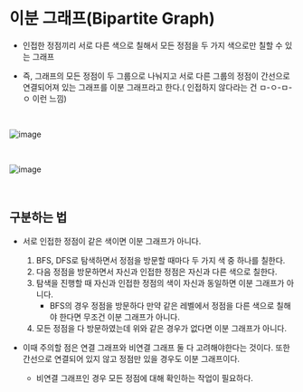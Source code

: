 # 이분 그래프(Bipartite Graph)

- 인접한 정점끼리 서로 다른 색으로 칠해서 모든 정점을 두 가지 색으로만 칠할 수 있는 그래프

- 즉, 그래프의 모든 정점이 두 그룹으로 나눠지고 서로 다른 그룹의 정점이 간선으로 연결되어져 있는 그래프를 이분 그래프라고 한다.( 인접하지 않다라는 건 ㅁ-ㅇ-ㅁ-ㅇ 이런 느낌)

<br>

![image](https://user-images.githubusercontent.com/74396651/161661154-c89d37f4-325b-4463-8a97-95bd78e14335.png)

<br>

![image](https://user-images.githubusercontent.com/74396651/161659484-a129eeaf-036b-48a9-8fcd-32fede771a07.png)

<br>



## 구분하는 법

- 서로 인접한 정점이 같은 색이면 이분 그래프가 아니다.
   1. BFS, DFS로 탐색하면서 정점을 방문할 때마다 두 가지 색 중 하나를 칠한다.
   2. 다음 정점을 방문하면서 자신과 인접한 정점은 자신과 다른 색으로 칠한다.
   3. 탐색을 진행할 때 자신과 인접한 정점의 색이 자신과 동일하면 이분 그래프가 아니다.
      - BFS의 경우 정점을 방문하다 만약 같은 레벨에서 정점을 다른 색으로 칠해야 한다면 무조건 이분 그래프가 아니다.
   5. 모든 정점을 다 방문하였는데 위와 같은 경우가 없다면 이분 그래프가 아니다. 

- 이때 주의할 점은 연결 그래프와 비연결 그래프 둘 다 고려해야한다는 것이다. 또한 간선으로 연결되어 있지 않고 정점만 있을 경우도 이분 그래프이다.
   - 비연결 그래프인 경우 모든 정점에 대해 확인하는 작업이 필요하다.   
